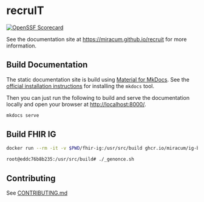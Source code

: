 # recruIT

[![OpenSSF Scorecard](https://api.securityscorecards.dev/projects/github.com/miracum/recruit/badge)](https://api.securityscorecards.dev/projects/github.com/miracum/recruit)

See the documentation site at <https://miracum.github.io/recruit> for more information.

## Build Documentation

The static documentation site is build using [Material for MkDocs](https://squidfunk.github.io/mkdocs-material/).
See the [official installation instructions](https://squidfunk.github.io/mkdocs-material/getting-started/#installation)
for installing the `mkdocs` tool.

Then you can just run the following to build and serve the documentation locally and open your browser at <http://localhost:8000/>.

```sh
mkdocs serve
```

## Build FHIR IG

```sh
docker run --rm -it -v $PWD/fhir-ig:/usr/src/build ghcr.io/miracum/ig-build-tools:latest

root@eddc76b8b235:/usr/src/build# ./_genonce.sh
```

## Contributing

See [CONTRIBUTING.md](docs/development/contributing.md)
